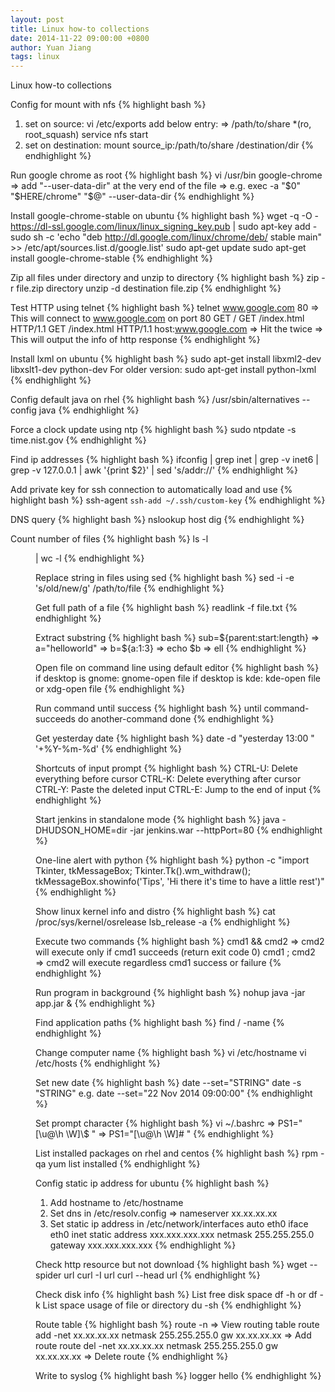 ```yaml
---
layout: post
title: Linux how-to collections
date: 2014-11-22 09:00:00 +0800
author: Yuan Jiang
tags: linux
---
```


Linux how-to collections

Config for mount with nfs
{% highlight bash %}
1) set on source:
vi /etc/exports
add below entry:
=> /path/to/share *(ro, root_squash)
service nfs start
2) set on destination:
mount source_ip:/path/to/share /destination/dir
{% endhighlight %}

Run google chrome as root
{% highlight bash %}
vi /usr/bin google-chrome
=> add "--user-data-dir" at the very end of the file
=> e.g. exec -a "$0" "$HERE/chrome" "$@" --user-data-dir
{% endhighlight %}

Install google-chrome-stable on ubuntu
{% highlight bash %}
wget -q -O - https://dl-ssl.google.com/linux/linux_signing_key.pub | sudo apt-key add -
sudo sh -c 'echo "deb http://dl.google.com/linux/chrome/deb/ stable main" >> /etc/apt/sources.list.d/google.list'
sudo apt-get update sudo apt-get install google-chrome-stable
{% endhighlight %}

Zip all files under directory and unzip to directory
{% highlight bash %}
zip -r file.zip directory
unzip -d destination file.zip
{% endhighlight %}

Test HTTP using telnet
{% highlight bash %}
telnet www.google.com 80
=> This will connect to www.google.com on port 80
GET /
GET /index.html HTTP/1.1
GET /index.html HTTP/1.1 host:www.google.com
=> Hit the <enter> twice
=> This will output the info of http response
{% endhighlight %}

Install lxml on ubuntu
{% highlight bash %}
sudo apt-get install libxml2-dev libxslt1-dev python-dev
For older version:
sudo apt-get install python-lxml
{% endhighlight %}

Config default java on rhel
{% highlight bash %}
/usr/sbin/alternatives --config java
{% endhighlight %}

Force a clock update using ntp
{% highlight bash %}
sudo ntpdate -s time.nist.gov
{% endhighlight %}

Find ip addresses
{% highlight bash %}
ifconfig | grep inet | grep -v inet6 | grep -v 127.0.0.1 | awk '{print $2}' | sed 's/addr://'
{% endhighlight %}

Add private key for ssh connection to automatically load and use
{% highlight bash %}
ssh-agent `ssh-add ~/.ssh/custom-key`
{% endhighlight %}

DNS query
{% highlight bash %}
nslookup <target>
host <target>
dig <target>
{% endhighlight %}

Count number of files
{% highlight bash %}
ls -l <dir> | wc -l
{% endhighlight %}

Replace string in files using sed
{% highlight bash %}
sed -i -e 's/old/new/g' /path/to/file
{% endhighlight %}

Get full path of a file
{% highlight bash %}
readlink -f file.txt
{% endhighlight %}

Extract substring
{% highlight bash %}
sub=${parent:start:length}
=> a="helloworld"
=> b=${a:1:3}
=> echo $b
=> ell
{% endhighlight %}

Open file on command line using default editor
{% highlight bash %}
if desktop is gnome:
gnome-open file
if desktop is kde:
kde-open file
or
xdg-open file
{% endhighlight %}

Run command until success
{% highlight bash %}
until command-succeeds do
    another-command
done
{% endhighlight %}

Get yesterday date
{% highlight bash %}
date -d "yesterday 13:00 " '+%Y-%m-%d'
{% endhighlight %}

Shortcuts of input prompt
{% highlight bash %}
CTRL-U: Delete everything before cursor
CTRL-K: Delete everything after cursor
CTRL-Y: Paste the deleted input
CTRL-E: Jump to the end of input
{% endhighlight %}

Start jenkins in standalone mode
{% highlight bash %}
java -DHUDSON_HOME=dir -jar jenkins.war --httpPort=80
{% endhighlight %}

One-line alert with python
{% highlight bash %}
python -c "import Tkinter, tkMessageBox; Tkinter.Tk().wm_withdraw(); tkMessageBox.showinfo('Tips', 'Hi there it\'s time to have a little rest')"
{% endhighlight %}

Show linux kernel info and distro
{% highlight bash %}
cat /proc/sys/kernel/osrelease
lsb_release -a
{% endhighlight %}

Execute two commands
{% highlight bash %}
cmd1 && cmd2
=> cmd2 will execute only if cmd1 succeeds (return exit code 0)
cmd1 ;  cmd2
=> cmd2 will execute regardless cmd1 success or failure
{% endhighlight %}

Run program in background
{% highlight bash %}
nohup java -jar app.jar &
{% endhighlight %}

Find application paths
{% highlight bash %}
find / -name <appname>
{% endhighlight %}

Change computer name
{% highlight bash %}
vi /etc/hostname
vi /etc/hosts
{% endhighlight %}

Set new date
{% highlight bash %}
date --set="STRING"
date -s "STRING"
e.g.
date --set="22 Nov 2014 09:00:00"
{% endhighlight %}

Set prompt character
{% highlight bash %}
vi ~/.bashrc
=> PS1="[\u@\h \W]\\$ "
=> PS1="[\u@\h \W]# "
{% endhighlight %}

List installed packages on rhel and centos
{% highlight bash %}
rpm -qa
yum list installed
{% endhighlight %}

Config static ip address for ubuntu
{% highlight bash %}
1) Add hostname to /etc/hostname
2) Set dns in /etc/resolv.config
=> nameserver xx.xx.xx.xx
3) Set static ip address in /etc/network/interfaces
auto eth0
iface eth0 inet static
address xxx.xxx.xxx.xxx
netmask 255.255.255.0
gateway xxx.xxx.xxx.xxx
{% endhighlight %}

Check http resource but not download
{% highlight bash %}
wget --spider url
curl -I url
curl --head url
{% endhighlight %}

Check disk info
{% highlight bash %}
List free disk space
df -h or df -k
List space usage of file or directory
du -sh
{% endhighlight %}

Route table
{% highlight bash %}
route -n
=> View routing table
route add -net xx.xx.xx.xx netmask 255.255.255.0 gw xx.xx.xx.xx
=> Add route
route del -net xx.xx.xx.xx netmask 255.255.255.0 gw xx.xx.xx.xx
=> Delete route
{% endhighlight %}

Write to syslog
{% highlight bash %}
logger hello
{% endhighlight %}
